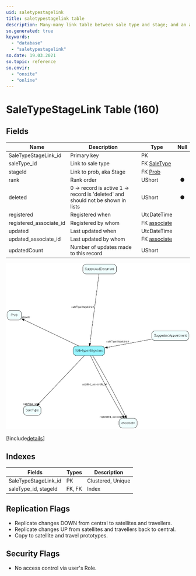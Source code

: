 ```yaml
---
uid: saletypestagelink
title: saletypestagelink table
description: Many-many link table between sale type and stage; and an anchor point for guide items
so.generated: true
keywords:
  - "database"
  - "saletypestagelink"
so.date: 19.03.2021
so.topic: reference
so.envir:
  - "onsite"
  - "online"
---
```


# SaleTypeStageLink Table (160)

## Fields

| Name | Description | Type | Null |
|------|-------------|------|:----:|
|SaleTypeStageLink\_id|Primary key|PK| |
|saleType\_id|Link to sale type|FK [SaleType](SaleType.md)| |
|stageId|Link to prob, aka Stage|FK [Prob](Prob.md)| |
|rank|Rank order |UShort|&#x25CF;|
|deleted|0 -&gt; record is active 1 -&gt; record is &apos;deleted&apos; and should not be shown in lists|UShort|&#x25CF;|
|registered|Registered when|UtcDateTime| |
|registered\_associate\_id|Registered by whom|FK [associate](associate.md)| |
|updated|Last updated when|UtcDateTime| |
|updated\_associate\_id|Last updated by whom|FK [associate](associate.md)| |
|updatedCount|Number of updates made to this record|UShort| |


![SaleTypeStageLink table relationship diagram](media\SaleTypeStageLink.png)

[!include[details](./includes/SaleTypeStageLink.md)]

## Indexes

| Fields | Types | Description |
|--------|-------|-------------|
|SaleTypeStageLink\_id |PK |Clustered, Unique |
|saleType\_id, stageId |FK, FK |Index |

## Replication Flags

* Replicate changes DOWN from central to satellites and travellers.
* Replicate changes UP from satellites and travellers back to central.
* Copy to satellite and travel prototypes.

## Security Flags

* No access control via user's Role.

